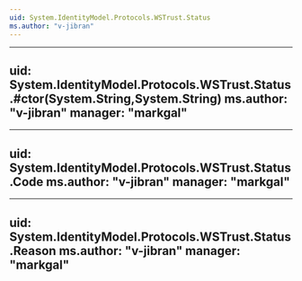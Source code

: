 ```yaml
---
uid: System.IdentityModel.Protocols.WSTrust.Status
ms.author: "v-jibran"
---
```


---
uid: System.IdentityModel.Protocols.WSTrust.Status.#ctor(System.String,System.String)
ms.author: "v-jibran"
manager: "markgal"
---

---
uid: System.IdentityModel.Protocols.WSTrust.Status.Code
ms.author: "v-jibran"
manager: "markgal"
---

---
uid: System.IdentityModel.Protocols.WSTrust.Status.Reason
ms.author: "v-jibran"
manager: "markgal"
---
